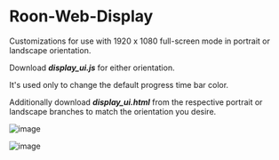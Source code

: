 # Roon-Web-Display
Customizations for use with 1920 x 1080 full-screen mode in portrait or landscape orientation.

Download ***display_ui.js*** for either orientation.

It's used only to change the default progress time bar color.

Additionally download ***display_ui.html*** from the respective portrait or landscape branches to match the orientation you desire.

![image](https://user-images.githubusercontent.com/108012806/175085703-bbf61a4c-5e51-4df8-b816-2afc433ca4e7.png)

![image](https://user-images.githubusercontent.com/108012806/175087493-18be40cd-4cb2-498a-93f0-663ab76210d0.png)

